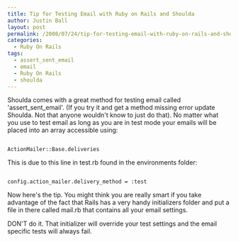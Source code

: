 ```yaml
---
title: Tip for Testing Email with Ruby on Rails and Shoulda
author: Justin Ball
layout: post
permalink: /2008/07/24/tip-for-testing-email-with-ruby-on-rails-and-shoulda/
categories:
  - Ruby On Rails
tags:
  - assert_sent_email
  - email
  - Ruby On Rails
  - shoulda
---
```


Shoulda comes with a great method for testing email called 'assert_sent_email'.  (If you try it and get a method missing error update Shoulda.  Not that anyone wouldn't know to just do that).  No matter what you use to test email as long as you are in test mode your emails will be placed into an array accessible using:
<pre><code class="ruby">
ActionMailer::Base.deliveries
</pre></code>

This is due to this line in test.rb found in the environments folder:
<pre><code class="ruby">
config.action_mailer.delivery_method = :test
</pre></code>

Now here's the tip.  You might think you are really smart if you take advantage of the fact that Rails has a very handy initializers folder and put a file in there called mail.rb that contains all your email settings.

DON'T do it.  That initializer will override your test settings and the email specific tests will always fail.